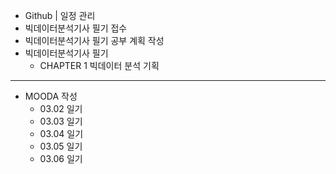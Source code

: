 - Github | 일정 관리
- 빅데이터분석기사 필기 접수
- 빅데이터분석기사 필기 공부 계획 작성
- 빅데이터분석기사 필기
  - CHAPTER 1 빅데이터 분석 기획
---
- MOODA 작성
  - 03.02 일기
  - 03.03 일기  
  - 03.04 일기
  - 03.05 일기
  - 03.06 일기
